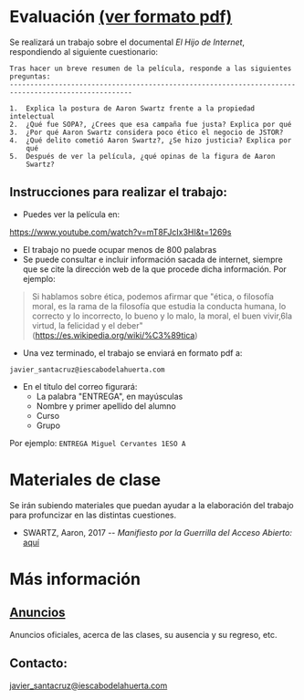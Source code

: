 
# Evaluación [(ver formato pdf)](https://github.com/javieriesch/2ESO/blob/master/cuestionario.pdf)
Se realizará un trabajo sobre el documental *El Hijo de Internet*, respondiendo al siguiente cuestionario:

```
Tras hacer un breve resumen de la película, responde a las siguientes preguntas:
----------------------------------------------------------------------------------------------------

1.  Explica la postura de Aaron Swartz frente a la propiedad intelectual
2.  ¿Qué fue SOPA?, ¿Crees que esa campaña fue justa? Explica por qué
3.  ¿Por qué Aaron Swartz considera poco ético el negocio de JSTOR?
4.  ¿Qué delito cometió Aaron Swartz?, ¿Se hizo justicia? Explica por
    qué
5.  Después de ver la película, ¿qué opinas de la figura de Aaron
    Swartz?
```


## Instrucciones para realizar el trabajo:


-   Puedes ver la película en:

<https://www.youtube.com/watch?v=mT8FJcIx3HI&t=1269s>

-   El trabajo no puede ocupar menos de 800 palabras
-   Se puede consultar e incluir información sacada de internet, siempre
    que se cite la dirección web de la que procede dicha información.
    Por ejemplo:

> Si hablamos sobre ética, podemos afirmar que \"ética, o filosofía
> moral, es la rama de la filosofía que estudia la conducta humana,​ lo
> correcto y lo incorrecto,​ lo bueno y lo malo,​ la moral,​ el buen
> vivir,6​ la virtud, la felicidad y el deber\"
> (<https://es.wikipedia.org/wiki/%C3%89tica>)

-   Una vez terminado, el trabajo se enviará en formato pdf a:

`javier_santacruz@iescabodelahuerta.com`

-   En el título del correo figurará:
    -   La palabra \"ENTREGA\", en mayúsculas
    -   Nombre y primer apellido del alumno
    -   Curso
    -   Grupo

Por ejemplo: `ENTREGA Miguel Cervantes 1ESO A`

# Materiales de clase

Se irán subiendo materiales que puedan ayudar a la elaboración del trabajo para profuncizar en las distintas cuestiones.

- SWARTZ, Aaron, 2017 -- *Manifiesto por la Guerrilla del Acceso Abierto:* [aquí](https://ia601903.us.archive.org/13/items/ManifiestoPorLaGuerrillaDelAccesoAbiertoCopia/Manifiesto%20por%20la%20Guerrilla%20del%20Acceso%20Abierto%20copia_text.pdf)


# Más información
## [Anuncios](https://javieriesch.github.io/)
Anuncios oficiales, acerca de las clases, su ausencia y su regreso, etc.
## Contacto: 
[javier_santacruz@iescabodelahuerta.com](mailto:javier_santacruz@iescabodelahuerta.com)
